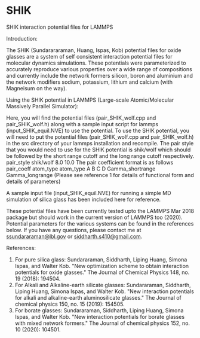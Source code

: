 # SHIK
SHIK interaction potential files for LAMMPS

Introduction:

The SHIK (Sundarararaman, Huang, Ispas, Kob) potential files for oxide glasses are a system of self consistent interaction potential files for molecular dynamics simulations. These potentials were parameterized to accurately reproduce various properties over a wide range of compositions and currently include the network formers silicon, boron and aluminium and the network modifiers sodium, potassium, lithium and  calcium (with Magneisum on the way).


Using the SHIK potential in LAMMPS (Large-scale Atomic/Molecular Massively Parallel Simulator):

Here, you will find the potential files (pair_SHIK_wolf.cpp and pair_SHIK_wolf.h) along with a sample input script for lammps (input_SHIK_equil.NVE) to use the potential. To use the SHIK potential, you will need to put the potential files (pair_SHIK_wolf.cpp and pair_SHIK_wolf.h) in the src directory of your lammps installation and recompile. 
The pair style that you would need to use for the SHIK potential is shik/wolf which should be followed by the short range cutoff and the long range cutoff respectively.
pair_style      shik/wolf 8.0 10.0
The pair coefficient format is as follows
pair_coeff atom_type atom_type A B C D Gamma_shortrange Gamma_longrange (Please see reference 1 for details of functional form and details of parameters)

A sample input file (input_SHIK_equil.NVE) for running a simple MD simulation of silica glass has been included here for reference.

These potential files have been currently tested upto the LAMMPS Mar 2018 package but should work in the current version of LAMMPS too (2020). Potential parameters for the various systems can be found in the references below. If you have any questions, please contact me at ssundararaman@lbl.gov or siddharth.s410@gmail.com.


References:
1) For pure silica glass: Sundararaman, Siddharth, Liping Huang, Simona Ispas, and Walter Kob. "New optimization scheme to obtain interaction potentials for oxide glasses." The Journal of Chemical Physics 148, no. 19 (2018): 194504.
2) For Alkali and Alkaline-earth silicate glasses: Sundararaman, Siddharth, Liping Huang, Simona Ispas, and Walter Kob. "New interaction potentials for alkali and alkaline-earth aluminosilicate glasses." The Journal of chemical physics 150, no. 15 (2019): 154505.
3) For borate glasses: Sundararaman, Siddharth, Liping Huang, Simona Ispas, and Walter Kob. "New interaction potentials for borate glasses with mixed network formers." The Journal of chemical physics 152, no. 10 (2020): 104501.
